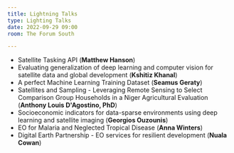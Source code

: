```yaml
---
title: Lightning Talks
type: Lighting Talks
date: 2022-09-29 09:00
room: The Forum South

---
```

- Satellite Tasking API (**Matthew Hanson**) 
- Evaluating generalization of deep learning and computer vision for satellite data and global development (**Kshitiz Khanal**) 
- A perfect Machine Learning Training Dataset (**Seamus Geraty**) 
- Satellites and Sampling - Leveraging Remote Sensing to Select Comparison Group Households in a Niger Agricultural Evaluation (**Anthony Louis D'Agostino, PhD**) 
- Socioeconomic indicators for data-sparse environments using deep learning and satellite imaging (**Georgios Ouzounis**)
- EO for Malaria and Neglected Tropical Disease (**Anna Winters**)
- Digital Earth Partnership - EO services for resilient development (**Nuala Cowan**)